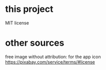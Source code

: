 # this project

MIT license

# other sources

free image without attribution:
for the app icon
https://pixabay.com/service/terms/#license

